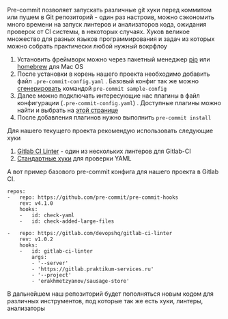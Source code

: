 Pre-commit позволяет запускать различные git хуки перед коммитом или пушем в Git репозиторий - один раз настроив, можно сэкономить много времени на запуск линтеров и анализаторов кода, ожидания проверок от CI системы, в некоторых случаях.
Хуков великое множество для разных языков программирования и задач из которых можно собрать практически любой нужный вокрфлоу

1. Установить фреймворк можно через пакетный менеджер [pip](https://pre-commit.com/#install) или [homebrew](https://brew.sh/) для Mac OS
2. После установки в корень нашего проекта необходимо добавить файл `.pre-commit-config.yaml` . Базовый конфиг так же можно [сгенерировать](https://pre-commit.com/#pre-commit-sample-config) командой `pre-commit sample-config`
3. Далее можно подключать интересующие нас плагины в файл конфигурации (`.pre-commit-config.yaml`) . Доступные плагины можно найти и выбрать на [этой странице](https://pre-commit.com/hooks.html)
4. После добавления плагинов нужно выполнить `pre-commit install`

Для нашего текущего проекта рекомендую использовать следующие хуки

1. [Gitlab CI Linter](https://gitlab.com/devopshq/gitlab-ci-linter) - один из нескольких линтеров для Gitlab-CI
2. [Стандартные хуки](https://github.com/pre-commit/pre-commit-hooks) для проверки YAML

А вот пример базового pre-commit конфига для нашего проекта в Gitlab CI.

```
repos:
-   repo: https://github.com/pre-commit/pre-commit-hooks
    rev: v4.1.0
    hooks:
    -   id: check-yaml
    -   id: check-added-large-files
	
-   repo: https://gitlab.com/devopshq/gitlab-ci-linter
    rev: v1.0.2
    hooks:
    -   id: gitlab-ci-linter
        args:
        - '--server'
        - 'https://gitlab.praktikum-services.ru'
        - '--project'
        - 'erakhmetzyanov/sausage-store'
```

В дальнейшем наш репозиторий будет пополняться новым кодом для различных инструментов, под которые так же есть хуки, линтеры, анализаторы